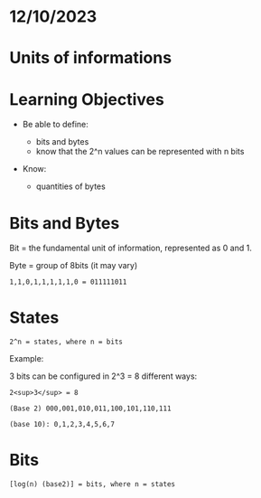 
# 12/10/2023

# Units of informations

# Learning Objectives

- Be able to define:
    - bits and bytes
    - know that the 2^n values can be represented with n bits

- Know:
    - quantities of bytes


# Bits and Bytes

Bit = the fundamental unit of information, represented as 0 and 1.

Byte = group of 8bits (it may vary)

    1,1,0,1,1,1,1,1,0 = 011111011

# States

    2^n = states, where n = bits

Example:

3 bits can be configured in 2^3 = 8 different ways:

    2<sup>3</sup> = 8

    (Base 2) 000,001,010,011,100,101,110,111

    (base 10): 0,1,2,3,4,5,6,7

# Bits

    [log(n) (base2)] = bits, where n = states
